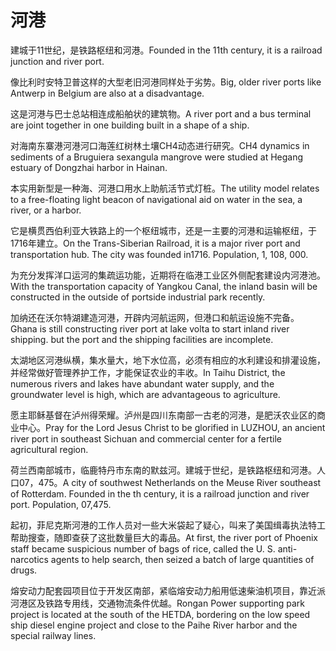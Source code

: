 # 河港

<p><span class="chinese">建城于11世纪，是铁路枢纽和河港。</span><span class="english">Founded in the 11th century, it is a railroad junction and river port.</span></p>

<p><span class="chinese">像比利时安特卫普这样的大型老旧河港同样处于劣势。</span><span class="english">Big, older river ports like Antwerp in Belgium are also at a disadvantage.</span></p>

<p><span class="chinese">这是河港与巴士总站相连成船舶状的建筑物。</span><span class="english">A river port and a bus terminal are joint together in one building built in a shape of a ship.</span></p>

<p><span class="chinese">对海南东寨港河港河口海莲红树林土壤CH4动态进行研究。</span><span class="english">CH4 dynamics in sediments of a Bruguiera sexangula mangrove were studied at Hegang estuary of Dongzhai harbor in Hainan.</span></p>

<p><span class="chinese">本实用新型是一种海、河港口用水上助航活节式灯桩。</span><span class="english">The utility model relates to a free-floating light beacon of navigational aid on water in the sea, a river, or a harbor.</span></p>

<p><span class="chinese">它是横贯西伯利亚大铁路上的一个枢纽城市，还是一主要的河港和运输枢纽，于1716年建立。</span><span class="english">On the Trans-Siberian Railroad, it is a major river port and transportation hub. The city was founded in1716. Population, 1, 108, 000.</span></p>

<p><span class="chinese">为充分发挥洋口运河的集疏运功能，近期将在临港工业区外侧配套建设内河港池。</span><span class="english">With the transportation capacity of Yangkou Canal, the inland basin will be constructed in the outside of portside industrial park recently.</span></p>

<p><span class="chinese">加纳还在沃尔特湖建造河港，开辟内河航运网，但港口和航运设施不完备。</span><span class="english">Ghana is still constructing river port at lake volta to start inland river shipping. but the port and the shipping facilities are incomplete.</span></p>

<p><span class="chinese">太湖地区河港纵横，集水量大，地下水位高，必须有相应的水利建设和排灌设施，并经常做好管理养护工作，才能保证农业的丰收。</span><span class="english">In Taihu District, the numerous rivers and lakes have abundant water supply, and the groundwater level is high, which are advantageous to agriculture.</span></p>

<p><span class="chinese">愿主耶稣基督在泸州得荣耀。泸州是四川东南部一古老的河港，是肥沃农业区的商业中心。</span><span class="english">Pray for the Lord Jesus Christ to be glorified in LUZHOU, an ancient river port in southeast Sichuan and commercial center for a fertile agricultural region.</span></p>

<p><span class="chinese">荷兰西南部城市，临鹿特丹市东南的默兹河。建城于世纪，是铁路枢纽和河港。人口07，475。</span><span class="english">A city of southwest Netherlands on the Meuse River southeast of Rotterdam. Founded in the th century, it is a railroad junction and river port. Population, 07,475.</span></p>

<p><span class="chinese">起初，菲尼克斯河港的工作人员对一些大米袋起了疑心，叫来了美国缉毒执法特工帮助搜查，随即查获了这批数量巨大的毒品。</span><span class="english">At first, the river port of Phoenix staff became suspicious number of bags of rice, called the U. S. anti-narcotics agents to help search, then seized a batch of large quantities of drugs.</span></p>

<p><span class="chinese">熔安动力配套园项目位于开发区南部，紧临熔安动力船用低速柴油机项目，靠近派河港区及铁路专用线，交通物流条件优越。</span><span class="english">Rongan Power supporting park project is located at the south of the HETDA, bordering on the low speed ship diesel engine project and close to the Paihe River harbor and the special railway lines.</span></p>

